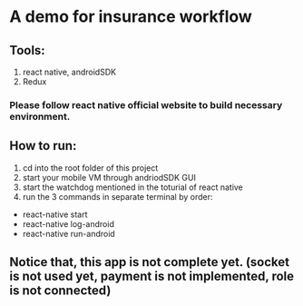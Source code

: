 # A demo for insurance workflow
## Tools:
1. react native, androidSDK
2. Redux
### Please follow react native official website to build necessary environment.
## How to run:
1. cd into the root folder of this project
2. start your mobile VM through andriodSDK GUI
3. start the watchdog mentioned in the toturial of react native 
4. run the 3 commands in separate terminal by order: 
  -  react-native start
  -  react-native log-android
  -  react-native run-android
## Notice that, this app is not complete yet. (socket is not used yet, payment is not implemented, role is not connected)
